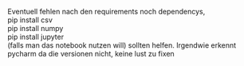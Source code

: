 Eventuell fehlen nach den requirements noch dependencys,<br>
pip install csv <br>
pip install numpy <br>
pip install jupyter <br>
(falls man das notebook nutzen will) sollten helfen. Irgendwie erkennt pycharm da die versionen nicht, keine lust zu fixen
